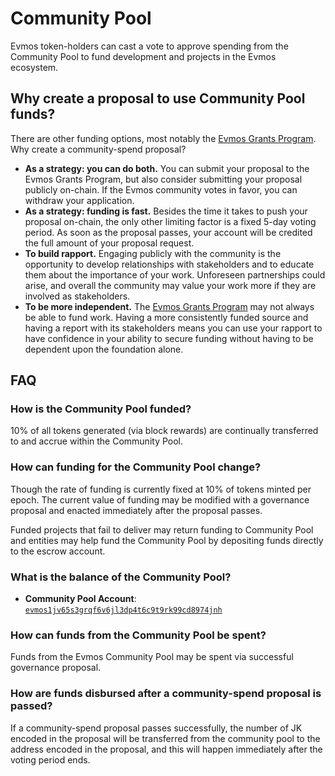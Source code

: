 <!--
order: 5
-->

# Community Pool

Evmos token-holders can cast a vote to approve spending from the Community Pool to fund development and projects in the Evmos ecosystem.

## Why create a proposal to use Community Pool funds?

There are other funding options, most notably the [Evmos Grants Program](https://medium.com/evmos/announcing-evmos-grants-78aa28562db6). Why create a community-spend proposal?

- **As a strategy: you can do both.** You can submit your proposal to the Evmos Grants Program, but also consider submitting your proposal publicly on-chain. If the Evmos community votes in favor, you can withdraw your application.
- **As a strategy: funding is fast.** Besides the time it takes to push your proposal on-chain, the only other limiting factor is a fixed 5-day voting period. As soon as the proposal passes, your account will be credited the full amount of your proposal request.
- **To build rapport.** Engaging publicly with the community is the opportunity to develop relationships with stakeholders and to educate them about the importance of your work. Unforeseen partnerships could arise, and overall the community may value your work more if they are involved as stakeholders.
- **To be more independent.** The [Evmos Grants Program](https://medium.com/evmos/announcing-evmos-grants-78aa28562db6) may not always be able to fund work. Having a more consistently funded source and having a report with its stakeholders means you can use your rapport to have confidence in your ability to secure funding without having to be dependent upon the foundation alone.

## FAQ

### How is the Community Pool funded?

10% of all tokens generated (via block rewards) are continually transferred to and accrue within the Community Pool.

### How can funding for the Community Pool change?

Though the rate of funding is currently fixed at 10% of tokens minted per epoch. The current value of funding may be modified with a governance proposal and enacted immediately after the proposal passes.

Funded projects that fail to deliver may return funding to Community Pool and entities may help fund the Community Pool by depositing funds directly to the escrow account.

### What is the balance of the Community Pool?

- **Community Pool Account**: [`evmos1jv65s3grqf6v6jl3dp4t6c9t9rk99cd8974jnh`](https://www.mintscan.io/evmos/account/evmos1jv65s3grqf6v6jl3dp4t6c9t9rk99cd8974jnh)

### How can funds from the Community Pool be spent?

Funds from the Evmos Community Pool may be spent via successful governance proposal.

### How are funds disbursed after a community-spend proposal is passed?

If a community-spend proposal passes successfully, the number of JK encoded in the proposal will be transferred from the community pool to the address encoded in the proposal, and this will happen immediately after the voting period ends.
